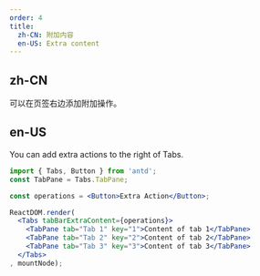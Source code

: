 ```yaml
---
order: 4
title: 
  zh-CN: 附加内容
  en-US: Extra content
---
```


## zh-CN

可以在页签右边添加附加操作。

## en-US

You can add extra actions to the right of Tabs.


````jsx
import { Tabs, Button } from 'antd';
const TabPane = Tabs.TabPane;

const operations = <Button>Extra Action</Button>;

ReactDOM.render(
  <Tabs tabBarExtraContent={operations}>
    <TabPane tab="Tab 1" key="1">Content of tab 1</TabPane>
    <TabPane tab="Tab 2" key="2">Content of tab 2</TabPane>
    <TabPane tab="Tab 3" key="3">Content of tab 3</TabPane>
  </Tabs>
, mountNode);
````

